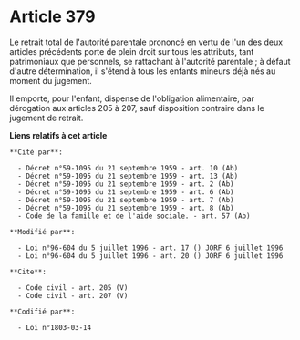 # Article 379

Le retrait total de l'autorité parentale prononcé en vertu de l'un des deux articles précédents porte de plein droit sur tous
les attributs, tant patrimoniaux que personnels, se rattachant à l'autorité parentale ; à défaut d'autre détermination, il
s'étend à tous les enfants mineurs déjà nés au moment du jugement. 

Il emporte, pour l'enfant, dispense de l'obligation alimentaire, par dérogation aux articles 205 à 207, sauf disposition
contraire dans le jugement de retrait.

**Liens relatifs à cet article**

	**Cité par**:

	  - Décret n°59-1095 du 21 septembre 1959 - art. 10 (Ab)
	  - Décret n°59-1095 du 21 septembre 1959 - art. 13 (Ab)
	  - Décret n°59-1095 du 21 septembre 1959 - art. 2 (Ab)
	  - Décret n°59-1095 du 21 septembre 1959 - art. 6 (Ab)
	  - Décret n°59-1095 du 21 septembre 1959 - art. 7 (Ab)
	  - Décret n°59-1095 du 21 septembre 1959 - art. 8 (Ab)
	  - Code de la famille et de l'aide sociale. - art. 57 (Ab)

	**Modifié par**:

	  - Loi n°96-604 du 5 juillet 1996 - art. 17 () JORF 6 juillet 1996
	  - Loi n°96-604 du 5 juillet 1996 - art. 20 () JORF 6 juillet 1996

	**Cite**:

	  - Code civil - art. 205 (V)
	  - Code civil - art. 207 (V)

	**Codifié par**:

	  - Loi n°1803-03-14
